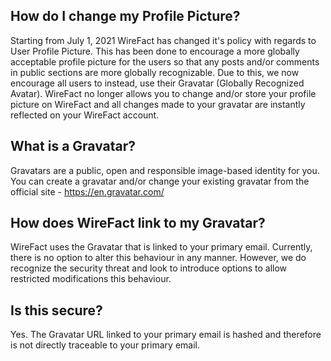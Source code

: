 ## How do I change my Profile Picture?

Starting from July 1, 2021 WireFact has changed it's policy with regards to User Profile Picture. This has been done to encourage a more globally acceptable profile picture for the users so that any posts and/or comments in public sections are more globally recognizable. Due to this, we now encourage all users to instead, use their Gravatar (Globally Recognized Avatar). WireFact no longer allows you to change and/or store your profile picture on WireFact and all changes made to your gravatar are instantly reflected on your WireFact account.

## What is a Gravatar?

Gravatars are a public, open and responsible image-based identity for you. You can create a gravatar and/or change your existing gravatar from the official site -
https://en.gravatar.com/

## How does WireFact link to my Gravatar?

WireFact uses the Gravatar that is linked to your primary email. Currently, there is no option to alter this behaviour in any manner. However, we do recognize the security threat and look to introduce options to allow restricted modifications this behaviour.

## Is this secure?

Yes. The Gravatar URL linked to your primary email is hashed and therefore is not directly traceable to your primary email.
